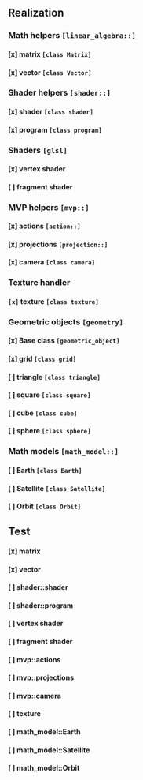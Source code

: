 ## Realization
### Math helpers `[linear_algebra::]`
#### [x] matrix `[class Matrix]`
#### [x] vector `[class Vector]`
### Shader helpers `[shader::]`
#### [x] shader `[class shader]`
#### [x] program `[class program]`
### Shaders `[glsl]`
#### [x] vertex shader
#### [ ] fragment shader
### MVP helpers `[mvp::]`
#### [x] actions `[action::]`
#### [x] projections `[projection::]`
#### [x] camera `[class camera]`
### Texture handler
#### `[x]` texture `[class texture]`
### Geometric objects `[geometry]`
#### [x] Base class `[geometric_object]`
#### [x] grid `[class grid]`
#### [ ] triangle `[class triangle]`
#### [ ] square `[class square]`
#### [ ] cube `[class cube]`
#### [ ] sphere `[class sphere]`
### Math models `[math_model::]`
#### [ ] Earth `[class Earth]`
#### [ ] Satellite `[class Satellite]`
#### [ ] Orbit `[class Orbit]`

## Test
#### [x] matrix
#### [x] vector
#### [ ] shader::shader
#### [ ] shader::program
#### [ ] vertex shader
#### [ ] fragment shader
#### [ ] mvp::actions
#### [ ] mvp::projections
#### [ ] mvp::camera
#### [ ] texture
#### [ ] math_model::Earth
#### [ ] math_model::Satellite
#### [ ] math_model::Orbit
